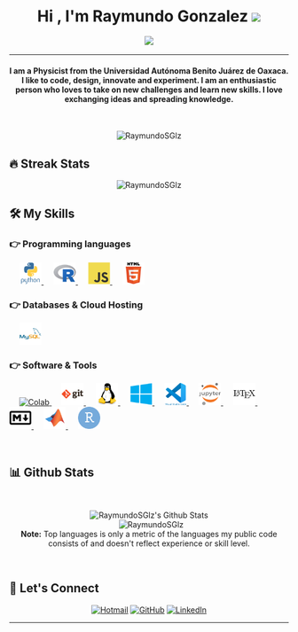 <h1 align="center">Hi , I'm Raymundo Gonzalez <img src="https://media.giphy.com/media/hvRJCLFzcasrR4ia7z/giphy.gif" width="35"></h1>
<p align="center">
  <a href="https://github.com/DenverCoder1/readme-typing-svg"><img src="https://readme-typing-svg.herokuapp.com?lines=Physicist;Data+Scientist&center=true&width=500&height=50"></a>
</p>
<hr/>
<h4 align="center">I am a Physicist from the Universidad Autónoma Benito Juárez de Oaxaca. I like to code, design, innovate and experiment. I am an enthusiastic person who loves to take on new challenges and learn new skills. I love exchanging ideas and spreading knowledge.</h4>
<br>
<p align="center"> <img src="https://komarev.com/ghpvc/?username=RaymundoSGlz&label=Profile%20views&color=0e75b6&style=plastic" alt="RaymundoSGlz" /> </p>

## 🔥 Streak Stats
<p align="center"><img src="https://github-readme-streak-stats.herokuapp.com/?user=RaymundoSGlz&theme=algolia" alt="RaymundoSGlz"  /></p>


## 🛠️ My Skills

### 👉 Programming languages

<p align="left"> 
  &emsp;
   <a href="https://www.python.org">
    <img alt="Python" src="https://github.com/devicons/devicon/blob/master/icons/python/python-original-wordmark.svg" width="40" height="40">
  </a>
  &emsp;
   <a href="https://www.r-project.org/">
    <img alt="R" src="https://github.com/devicons/devicon/blob/master/icons/r/r-original.svg" width="40" height="40">
  </a>
  &emsp;
  <a href="https://developer.mozilla.org/en-US/docs/Web/JavaScript"> 
     <img alt="JavaScript" src="https://github.com/devicons/devicon/blob/master/icons/javascript/javascript-original.svg" width="40" height="40">
   </a>
  &emsp;
  <a href="https://www.w3.org/html/"> 
   <img alt="HTML" src="https://github.com/devicons/devicon/blob/master/icons/html5/html5-original-wordmark.svg" width="40" height="40">
  </a> 
</p>

### 👉 Databases & Cloud Hosting
<p align="left">
  &emsp;
    <a href="https://www.mysql.com/">
     <img alt="MySQL" src="https://github.com/devicons/devicon/blob/master/icons/mysql/mysql-original-wordmark.svg" width="40" height="40">
    </a>
 </p>

 ### 👉 Software & Tools
 
<p>
  &emsp;
  <a href="https://colab.research.google.com/">
    <img alt="Colab" src="https://leaherb.com/wp-content/uploads/colab_favicon_256px.png" width="40" height="40">
	</a>
  &emsp;
  <a href="https://git-scm.com/">
    <img alt="Git" src="https://github.com/devicons/devicon/blob/master/icons/git/git-original-wordmark.svg" width="40" height="40">
  </a>
  &emsp;
  <a href="https://www.linux.org/">
    <img alt="Linux" src="https://github.com/devicons/devicon/blob/master/icons/linux/linux-original.svg" width="40" height="40">
  </a>
  &emsp;
  <a href="https://www.microsoft.com/es-mx/windows">
    <img alt="Windows" src="https://github.com/devicons/devicon/blob/master/icons/windows8/windows8-original.svg" width="40" height="40">
  </a>
  &emsp;
  <a href="https://code.visualstudio.com/">
    <img alt="Visual Studio Code" src="https://github.com/devicons/devicon/blob/master/icons/vscode/vscode-original-wordmark.svg" width="40" height="40">
  </a>
  &emsp;
  <a href="https://jupyter.org/">
    <img alt="Jupyter" src="https://github.com/devicons/devicon/blob/master/icons/jupyter/jupyter-original-wordmark.svg" width="40" height="40">
  </a>
  &emsp;
  <a href="https://www.latex-project.org/">
    <img alt="Latex" src="https://github.com/devicons/devicon/blob/master/icons/latex/latex-original.svg" width="40" height="40">
  </a>
  &emsp;
  <a href="https://rmarkdown.rstudio.com/">
    <img alt="Markdown" src="https://github.com/devicons/devicon/blob/master/icons/markdown/markdown-original.svg" width="40" height="40">
  </a>
  &emsp;
  <a href="https://matlab.mathworks.com/">
    <img alt="Matlab" src="https://github.com/devicons/devicon/blob/master/icons/matlab/matlab-original.svg" width="40" height="40">
  </a>
  &emsp;
  <a href="https://www.rstudio.com/categories/rstudio-ide/">
    <img alt="Rstudio" src="https://github.com/devicons/devicon/blob/master/icons/rstudio/rstudio-original.svg" width="40" height="40">
  </a>

</p>

<br/>

## 📊 Github Stats

  <br/>
  <p align="center">
    <img alt="RaymundoSGlz's Github Stats" src="https://github-readme-stats.vercel.app/api?username=RaymundoSGlz&show_icons=true&count_private=true&theme=algolia" height="192px"/>
<br/>
  &nbsp;
	  <img src="https://github-readme-stats.vercel.app/api/top-langs?username=RaymundoSGlz&show_icons=true&locale=en&layout=compact&theme=algolia" alt="RaymundoSGlz" height="192px"/>
  <br/>
  <b>Note:</b> Top languages is only a metric of the languages my public code consists of and doesn't reflect experience or skill level.
  </p>


<br/>

## 🙋 Let's Connect
<p align="center">
  <a href="mailto:R.S_Gonzalez@hotmail.com"><img src="https://img.icons8.com/bubbles/50/000000/gmail.png" alt="Hotmail"/></a>
	<a href="https://github.com/RaymundoSGlz"><img src="https://img.icons8.com/bubbles/50/000000/github.png" alt="GitHub"/></a>
	<a href="https://www.linkedin.com/in/raymundoglz/"><img src="https://img.icons8.com/bubbles/50/000000/linkedin.png" alt="LinkedIn"/></a>
	
</p>

<hr/>
